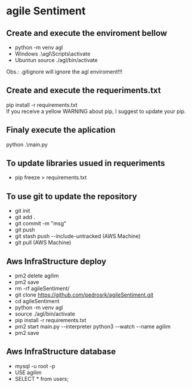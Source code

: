 # agile Sentiment

## Create and execute the enviroment bellow <br>
- python -m venv agl <br>
- Windows .\agl\Scripts\activate <br>
- Ubuntun source ./agl/bin/activate <br>

Obs.: .gitignore will ignore the agl enviroment!!!

## Create and execute the requeriments.txt <br>
pip install -r requirements.txt <br>
If you receive a yellow WARNING about pip, I suggest to update your pip.

## Finaly execute the aplication
python .\main.py

## To update libraries usued in requeriments
- pip freeze > requirements.txt

## To use git to update the repository
- git init
- git add .
- git commit -m "msg"
- git push
- git stash push --include-untracked (AWS Machine)
- git pull (AWS Machine)

## Aws InfraStructure deploy
- pm2 delete agilim
- pm2 save
- rm -rf agileSentiment/
- git clone https://github.com/pedrosrk/agileSentiment.git
- cd agileSentiment
- python -m venv agl
- source ./agl/bin/activate
- pip install -r requirements.txt
- pm2 start main.py --interpreter python3 --watch --name agilim
- pm2 save

## Aws InfraStructure database
- mysql -u root -p
- USE agilim
- SELECT * from users;
